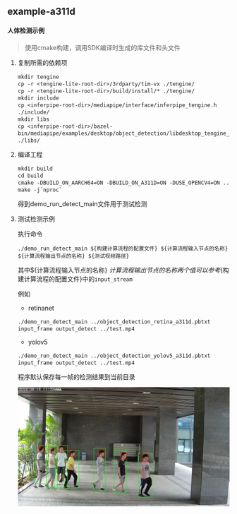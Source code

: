 ## example-a311d

#### 人体检测示例

> 使用cmake构建，调用SDK编译时生成的库文件和头文件

1. 复制所需的依赖项

   ```
   mkdir tengine
   cp -r <tengine-lite-root-dir>/3rdparty/tim-vx ./tengine/
   cp -r <tengine-lite-root-dir>/build/install/* ./tengine/
   mkdir include
   cp <inferpipe-root-dir>/mediapipe/interface/inferpipe_tengine.h ./include/
   mkdir libs
   cp <inferpipe-root-dir>/bazel-bin/mediapipe/examples/desktop/object_detection/libdesktop_tengine_calculators.so ./libs/
   ```

2. 编译工程

   ```
   mkdir build
   cd build
   cmake -DBUILD_ON_AARCH64=ON -DBUILD_ON_A311D=ON -DUSE_OPENCV4=ON ..
   make -j`nproc`
   ```

   得到demo_run_detect_main文件用于测试检测

3. 测试检测示例

   执行命令

    ```
   ./demo_run_detect_main ${构建计算流程的配置文件} ${计算流程输入节点的名称} ${计算流程输出节点的名称} ${测试视频路径}
    ```

   其中${计算流程输入节点的名称} ${计算流程输出节点的名称}两个值可以参考${构建计算流程的配置文件}中的`input_stream`

   例如

   * retinanet

   ```
   ./demo_run_detect_main ../object_detection_retina_a311d.pbtxt input_frame output_detect ../test.mp4
   ```

   * yolov5

   ```
   ./demo_run_detect_main ../object_detection_yolov5_a311d.pbtxt input_frame output_detect ../test.mp4
   ```

   程序默认保存每一帧的检测结果到当前目录

   ![detect_result](./retina_result.jpg)

